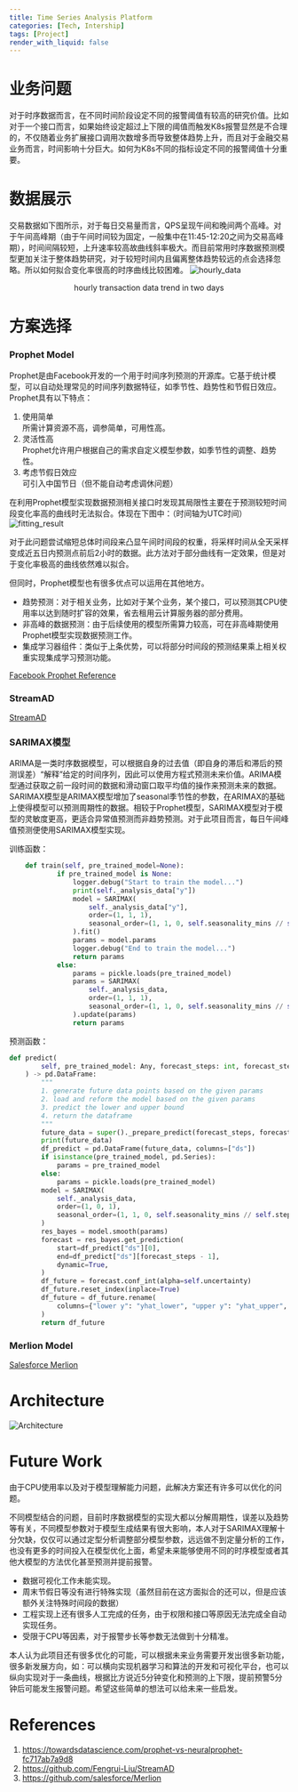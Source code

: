 ```yaml
---
title: Time Series Analysis Platform
categories: [Tech, Intership]
tags: [Project]
render_with_liquid: false
---
```


# 业务问题  
对于时序数据而言，在不同时间阶段设定不同的报警阈值有较高的研究价值。比如对于一个接口而言，如果始终设定超过上下限的阈值而触发K8s报警显然是不合理的，不仅随着业务扩展接口调用次数增多而导致整体趋势上升，而且对于金融交易业务而言，时间影响十分巨大。如何为K8s不同的指标设定不同的报警阈值十分重要。

# 数据展示
交易数据如下图所示，对于每日交易量而言，QPS呈现午间和晚间两个高峰。对于午间高峰期（由于午间时间较为固定，一般集中在11:45-12:20之间为交易高峰期），时间间隔较短，上升速率较高故曲线斜率极大。而目前常用时序数据预测模型更加关注于整体趋势研究，对于较短时间内且偏离整体趋势较远的点会选择忽略。所以如何拟合变化率很高的时序曲线比较困难。
![hourly_data](../../pic/tsa/houly_data.jpg)
<div style="text-align:center">hourly transaction data trend in two days</div>

# 方案选择
### Prophet Model  
Prophet是由Facebook开发的一个用于时间序列预测的开源库。它基于统计模型，可以自动处理常见的时间序列数据特征，如季节性、趋势性和节假日效应。Prophet具有以下特点：
1. 使用简单  
所需计算资源不高，调参简单，可用性高。  
2. 灵活性高  
Prophet允许用户根据自己的需求自定义模型参数，如季节性的调整、趋势性。 
3. 考虑节假日效应  
可引入中国节日（但不能自动考虑调休问题）  

在利用Prophet模型实现数据预测相关接口时发现其局限性主要在于预测较短时间段变化率高的曲线时无法拟合。体现在下图中：（时间轴为UTC时间）  
![fitting_result](../../pic/tsa/prophet_fitting.jpg)  


对于此问题尝试缩短总体时间段来凸显午间时间段的权重，将采样时间从全天采样变成近五日内预测点前后2小时的数据。此方法对于部分曲线有一定效果，但是对于变化率极高的曲线依然难以拟合。

但同时，Prophet模型也有很多优点可以运用在其他地方。
- 趋势预测：对于相关业务，比如对于某个业务，某个接口，可以预测其CPU使用率以达到随时扩容的效果，省去租用云计算服务器的部分费用。
- 非高峰的数据预测：由于后续使用的模型所需算力较高，可在非高峰期使用Prophet模型实现数据预测工作。
- 集成学习器组件：类似于上条优势，可以将部分时间段的预测结果乘上相关权重实现集成学习预测功能。


[Facebook Prophet Reference](https://towardsdatascience.com/prophet-vs-neuralprophet-fc717ab7a9d8)

### StreamAD
[StreamAD](https://github.com/Fengrui-Liu/StreamAD)

### SARIMAX模型
ARIMA是一类时序数据模型，可以根据自身的过去值（即自身的滞后和滞后的预测误差）“解释”给定的时间序列，因此可以使用方程式预测未来价值。ARIMA模型通过获取之前一段时间的数据和滑动窗口取平均值的操作来预测未来的数据。SARIMAX模型是ARIMAX模型增加了seasonal季节性的参数，在ARIMAX的基础上使得模型可以预测周期性的数据。相较于Prophet模型，SARIMAX模型对于模型的灵敏度更高，更适合异常值预测而非趋势预测。对于此项目而言，每日午间峰值预测便使用SARIMAX模型实现。

训练函数：
```python
    def train(self, pre_trained_model=None):
            if pre_trained_model is None:
                logger.debug("Start to train the model...")
                print(self._analysis_data["y"])
                model = SARIMAX(
                    self._analysis_data["y"],
                    order=(1, 1, 1),
                    seasonal_order=(1, 1, 0, self.seasonality_mins // self.step_mins),
                ).fit()
                params = model.params
                logger.debug("End to train the model...")
                return params
            else:
                params = pickle.loads(pre_trained_model)
                params = SARIMAX(
                    self._analysis_data,
                    order=(1, 1, 1),
                    seasonal_order=(1, 1, 0, self.seasonality_mins // self.step_mins),
                ).update(params)
                return params
```

预测函数：
```python
def predict(
        self, pre_trained_model: Any, forecast_steps: int, forecast_step_mins: int
    ) -> pd.DataFrame:
        """
        1. generate future data points based on the given params
        2. load and reform the model based on the given params
        3. predict the lower and upper bound
        4. return the dataframe
        """
        future_data = super()._prepare_predict(forecast_steps, forecast_step_mins)
        print(future_data)
        df_predict = pd.DataFrame(future_data, columns=["ds"])
        if isinstance(pre_trained_model, pd.Series):
            params = pre_trained_model
        else:
            params = pickle.loads(pre_trained_model)
        model = SARIMAX(
            self._analysis_data,
            order=(1, 0, 1),
            seasonal_order=(1, 1, 0, self.seasonality_mins // self.step_mins),
        )
        res_bayes = model.smooth(params)
        forecast = res_bayes.get_prediction(
            start=df_predict["ds"][0],
            end=df_predict["ds"][forecast_steps - 1],
            dynamic=True,
        )
        df_future = forecast.conf_int(alpha=self.uncertainty)
        df_future.reset_index(inplace=True)
        df_future = df_future.rename(
            columns={"lower y": "yhat_lower", "upper y": "yhat_upper", "index": "ds"}
        )
        return df_future
```



### Merlion Model  
[Salesforce Merlion](https://github.com/salesforce/Merlion)

# Architecture
![Architecture](../../pic/tsa/tsa_new_.pic.jpg)

# Future Work
由于CPU使用率以及对于模型理解能力问题，此解决方案还有许多可以优化的问题。

不同模型结合的问题，目前时序数据模型的实现大都以分解周期性，误差以及趋势等有关，不同模型参数对于模型生成结果有很大影响，本人对于SARIMAX理解十分欠缺，仅仅可以通过定型分析调整部分模型参数，远远做不到定量分析的工作，也没有更多的时间投入在模型优化上面，希望未来能够使用不同的时序模型或者其他大模型的方法优化甚至预测并提前报警。
- 数据可视化工作未能实现。
- 周末节假日等没有进行特殊实现（虽然目前在这方面拟合的还可以，但是应该额外关注特殊时间段的数据）
- 工程实现上还有很多人工完成的任务，由于权限和接口等原因无法完成全自动实现任务。
- 受限于CPU等因素，对于报警步长等参数无法做到十分精准。


本人认为此项目还有很多优化的可能，可以根据未来业务需要开发出很多新功能，很多新发展方向，如：可以横向实现机器学习和算法的开发和可视化平台，也可以纵向实现对于一条曲线，根据比方说近5分钟变化和预测的上下限，提前预警5分钟后可能发生报警问题。希望这些简单的想法可以给未来一些启发。

# References
1. https://towardsdatascience.com/prophet-vs-neuralprophet-fc717ab7a9d8
2. https://github.com/Fengrui-Liu/StreamAD
3. https://github.com/salesforce/Merlion
